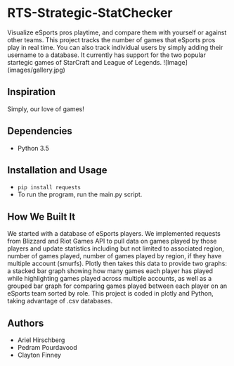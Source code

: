 # RTS-Strategic-StatChecker
Visualize eSports pros playtime, and compare them with yourself or against other teams. This project tracks the number of games that eSports pros play in real time. You can also track individual users by simply adding their username to a database. It currently has support for the two popular startegic games of StarCraft and League of Legends.
![Image] (images/gallery.jpg)

## Inspiration
Simply, our love of games!

## Dependencies
- Python 3.5

## Installation and Usage
- `pip install requests`
- To run the program, run the main.py script.

## How We Built It
We started with a database of eSports players. We implemented requests from Blizzard and Riot Games API to pull data on games played by those players and update statistics including but not limited to associated region, number of games played, number of games played by region, if they have multiple account (smurfs). Plotly then takes this data to provide two graphs: a stacked bar graph showing how many games each player has played while highlighting games played across multiple accounts, as well as a grouped bar graph for comparing games played between each player on an eSports team sorted by role. This project is coded in plotly and Python, taking advantage of .csv databases.

## Authors
- Ariel Hirschberg
- Pedram Pourdavood
- Clayton Finney

